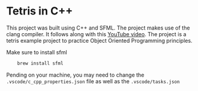# Tetris in C++

This project was built using C++ and SFML. The project makes use of the clang compiler. It follows along with this [YouTube video](https://youtu.be/wVYKG_ch4yM). The project is a tetris example project to practice Object Oriented Programming principles.

Make sure to install sfml

```bash
    brew install sfml
```

Pending on your machine, you may need to change the `.vscode/c_cpp_properties.json` file as well as the `.vscode/tasks.json`
